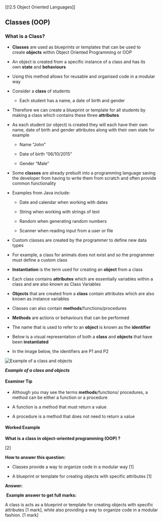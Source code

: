 [[!2.5 Object Oriented Languages]]

## Classes (OOP)

### What is a Class?

- **Classes** are used as blueprints or templates that can be used to create **objects** within Object Oriented Programming or OOP
    
- An object is created from a specific instance of a class and has its own **state** and **behaviours**
    
- Using this method allows for reusable and organised code in a modular way
    
- Consider a **class** of students
    
    - Each student has a name, a date of birth and gender
        

- Therefore we can create a blueprint or template for all students by making a class which contains these three **attributes**
    
- As each student (or object) is created they will each have their own name, date of birth and gender attributes along with their own state for example
    
    - Name “John”
        
    - Date of birth “06/10/2015”
        
    - Gender “Male”
        

- Some **classes** are already prebuilt into a programming language saving the developer from having to write them from scratch and often provide common functionality
    

- Examples from Java include:
    
    - Date and calendar when working with dates
        
    - String when working with strings of text
        
    - Random when generating random numbers
        
    - Scanner when reading input from a user or file
        

- Custom classes are created by the programmer to define new data types
    

- For example, a class for animals does not exist and so the programmer must define a custom class
    

- **Instantiation** is the term used for creating an **object** from a class
    

- Each class contains **attributes** which are essentially variables within a class and are also known as Class Variables
    

- **Objects** that are created from a **class** contain attributes which are also known as instance variables
    

- Classes can also contain **methods**/functions/procedures
    

- **Methods** are actions or behaviours that can be performed
    
- The name that is used to refer to an **object** is known as the **identifier**
    
- Below is a visual representation of both a **class** and **objects** that have been **instantiated**
    
- In the image below, the identifiers are P1 and P2
    

![Example of a class and objects](https://cdn.savemyexams.com/cdn-cgi/image/f=auto,width=3840/https://cdn.savemyexams.com/uploads/2023/10/classesandobjects.png)

_**Example of a class and objects**_

#### Examiner Tip

- Although you may see the terms **methods**/functions/ procedures, a method can be either a function or a procedure
    
- A function is a method that must return a value
    
- A procedure is a method that does not need to return a value
    

#### Worked Example

**What is a class in object-oriented programming (OOP) ?**   

[2]

**How to answer this question:**

- Classes provide a way to organize code in a modular way [1]
    
- A blueprint or template for creating objects with specific attributes [1]
    

**Answer:**

 **Example answer to get full marks:**

A class is acts as a blueprint or template for creating objects with specific attributes [1 mark], while also providing a way to organize code in a modular fashion. [1 mark]